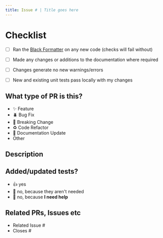 ```yaml
---
title: Issue # | Title goes here
---
```


<!-- Please ensure your PR title follows the pattern:
[Issue ID] | Short description of the changes made
-->

# Checklist

- [ ] Ran the [Black Formatter]() on any new code (checks will fail without)
- [ ] Made any changes or additions to the documentation where required
- [ ] Changes generate no new warnings/errors
- [ ] New and existing unit tests pass locally with my changes


## What type of PR is this?
<!-- delete all that don't apply -->
- ✨ Feature
- 🪲 Bug Fix
- 🚨 Breaking Change
- ♻️ Code Refactor
- 📝 Documentation Update
- Other <!-- (optionally add your own bullet points) -->

## Description

<!-- Please include a summary of the change and which issue is fixed. Please also include relevant motivation and context. List any dependencies that are required for this change. -->

## Added/updated tests?
<!-- delete all that don't apply -->
- 👍 yes
- 🙅 no, because they aren't needed
- 🙋 no, because **I need help**


## Related PRs, Issues etc
- Related Issue #
- Closes # <!-- This automatically closes the issue upon merge -->
